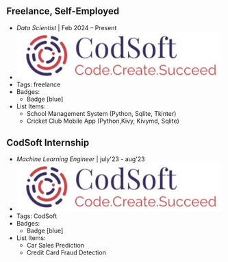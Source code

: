 ## Freelance, Self-Employed
- *Data Scientist* | Feb 2024 – Present
- ![freelance](../assets/codsoft.png)
- Tags: freelance
- Badges:
  - Badge [blue]
- List Items:
  - School Management System (Python, Sqlite, Tkinter)   
  - Cricket Club Mobile App (Python,Kivy, Kivymd, Sqlite)

## CodSoft Internship
- *Machine Learning Engineer* | july'23 - aug'23
- ![logo512](../assets/codsoft.png)
- Tags: CodSoft
- Badges:
  - Badge [blue]
- List Items:
  - Car Sales Prediction
  - Credit Card Fraud Detection